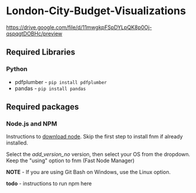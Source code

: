 # London-City-Budget-Visualizations
https://drive.google.com/file/d/11mwgkpFSpDYLpQK8p0Oj-qspqgtDOBHc/preview

## Required Libraries
### Python
* pdfplumber - `pip install pdfplumber`
* pandas - `pip install pandas`

## Required packages
### Node.js and NPM
Instructions to [download node](https://nodejs.org/en/download/package-manager). Skip the first step to install fnm if already installed.

Select the *add_version_no* version, then select your OS from the dropdown. Keep the "using" option to fnm (Fast Node Manager)

**NOTE** - If you are using Git Bash on Windows, use the Linux option.

**todo** - instructions to run npm here